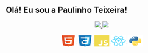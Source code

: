 ## Olá! Eu sou a Paulinho Teixeira!
<div align="center">
  <a href="https://github.com/paulinhoteixeira">
  <img height="180em" src="https://github-readme-stats.vercel.app/api?username=paulinhoteixeira&show_icons=true&theme=dark&include_all_commits=true&count_private=true"/>
  <img height="180em" src="https://github-readme-stats.vercel.app/api/top-langs/?username=paulinhoteixeira&layout=compact&langs_count=7&theme=dark"/>
</div>

<div style="display: inline_block" align="center"><br>
  <img align="center" alt="Paulinho-HTML" height="30" width="40" src="https://raw.githubusercontent.com/devicons/devicon/master/icons/html5/html5-original.svg">
  <img align="center" alt="Paulinho-CSS" height="30" width="40" src="https://raw.githubusercontent.com/devicons/devicon/master/icons/css3/css3-original.svg">
  <img align="center" alt="Paulinho-Js" height="30" width="40" src="https://raw.githubusercontent.com/devicons/devicon/master/icons/javascript/javascript-plain.svg">
  <img align="center" alt="Paulinho-React" height="30" width="40" src="https://raw.githubusercontent.com/devicons/devicon/master/icons/react/react-original.svg">
  <img align="center" alt="Paulinho-Python" height="30" width="40" src="https://raw.githubusercontent.com/devicons/devicon/master/icons/python/python-original.svg">  
</div>
